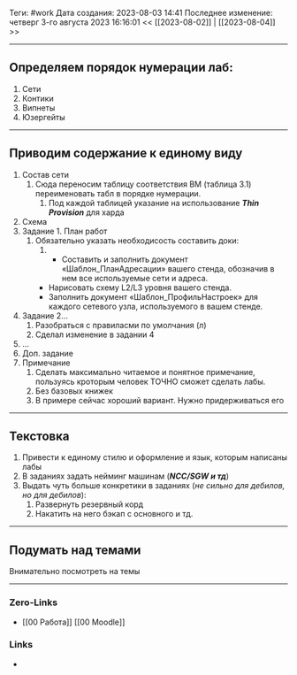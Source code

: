 
Теги: #work
Дата создания: 2023-08-03 14:41 
Последнее изменение: четверг 3-го августа 2023 16:16:01
<< [[2023-08-02]] | [[2023-08-04]] >> 
___
## Определяем порядок нумерации лаб:

1. Сети
2. Контики
3. Випнеты
4. Юзергейты
---
## Приводим содержание к единому виду
1. Состав сети
	1. Сюда переносим таблицу соответствия ВМ (таблица 3.1) переименовать табл в порядке нумерации.
		1. Под каждой таблицей указание на использование ***Thin Provision*** для харда
2. Схема
3. Задание 1. План работ
	1. Обязательно указать необходисость составить доки:
		1. - Составить и заполнить документ «Шаблон_ПланАдресации» вашего стенда, обозначив в нем все используемые сети и адреса.
		- Нарисовать схему L2/L3 уровня вашего стенда.
		- Заполнить документ «Шаблон_ПрофильНастроек» для каждого сетевого узла, используемого в вашем стенде.
4. Задание 2...
	1. Разобраться с правиласми по умолчания (л)
	2. Сделал изменение в задании 4
5. ...
6. Доп. задание
7. Примечание
	1. Сделать максимально читаемое и понятное примечание, пользуясь кроторым человек ТОЧНО сможет сделать лабы.
	2. Без базовых книжек
	3. В примере сейчас хороший вариант. Нужно придерживаться его
---
## Текстовка

1. Привести к единому стилю и оформление и язык, которым написаны лабы
2. В заданиях задать нейминг машинам (***NCC/SGW и тд***)
3. Выдать чуть больше конкретики в заданиях (*не сильно для дебилов, но для дебилов*):
	1. Развернуть резервный корд
	2. Накатить на него бэкап с основного и тд.

---
## Подумать над темами

Внимательно посмотреть на темы 
___
### Zero-Links
- [[00 Работа]] [[00 Moodle]]

### Links
- 
